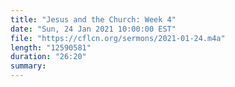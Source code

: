 ```yaml
---
title: "Jesus and the Church: Week 4"
date: "Sun, 24 Jan 2021 10:00:00 EST"
file: "https://cflcn.org/sermons/2021-01-24.m4a"
length: "12590581"
duration: "26:20"
summary: 
---
```


